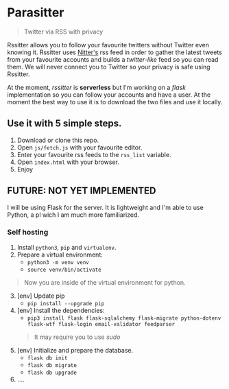 # Parasitter
> Twitter via RSS with privacy

Rssitter allows you to follow your favourite twitters without Twitter even knowing it. Rssitter uses [Nitter's](nitter.net) rss feed in order to gather the latest tweets from your favourite accounts and builds a *twitter-like* feed so you can read them. We will never connect you to Twitter so your privacy is safe using Rssitter.

At the moment, *rssitter* is **serverless** but I'm working on a *flask* implementation so you can follow your accounts and have a user. At the moment the best way to use it is to download the two files and use it locally.

## Use it with 5 simple steps.
1. Download or clone this repo.
2. Open `js/fetch.js` with your favourite editor.
3. Enter your favourite rss feeds to the `rss_list` variable.
4. Open `index.html` with your browser.
5. Enjoy


## FUTURE: NOT YET IMPLEMENTED
I will be using Flask for the server. It is lightweight and I'm able to use Python, a pl wich I am much more familiarized.

### Self hosting
1. Install `python3`, `pip` and `virtualenv`.
2. Prepare a virtual environment:
    - `python3 -m venv venv`
    - `source venv/bin/activate`
  > Now you are inside of the virtual environment for python.
3. [env] Update pip
    - `pip install --upgrade pip`
4. [env] Install the dependencies:
    - `pip3 install flask flask-sqlalchemy flask-migrate python-dotenv flask-wtf flask-login email-validator feedparser`
    > It may require you to use *sudo*
5. [env] Initialize and prepare the database.
    - `flask db init`
    - `flask db migrate`
    - `flask db upgrade`
5. ....
